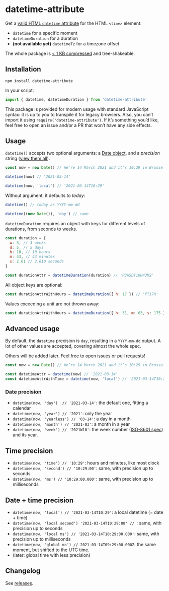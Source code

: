 # datetime-attribute

Get a [valid HTML `datetime` attribute](https://developer.mozilla.org/en-US/docs/Web/API/HTMLTimeElement/datetime) for the HTML `<time>` element:

- `datetime` for a specific moment
- `datetimeDuration` for a duration
- **(not available yet)** `datetimeTz` for a timezone offset

The whole package is [< 1 KB compressed](https://bundlephobia.com/result?p=datetime-attribute) and tree-shakeable.

## Installation

`npm install datetime-attribute`

In your script:

```js
import { datetime, datetimeDuration } from 'datetime-attribute'
```

This package is provided for modern usage with standard JavaScript syntax: it
is up to you to transpile it for legacy browsers. Also, you can’t import it
using `require('datetime-attribute')`. If it’s something you’d like, feel free
to open an issue and/or a PR that won’t have any side effects.

## Usage

`datetime()` accepts two optional arguments: a [Date object](https://developer.mozilla.org/en-US/docs/Web/JavaScript/Reference/Global_Objects/Date/Date), and a _precision_ string ([view them all](#advanced-usage-for-datetime)).

```js
const now = new Date() // We’re 14 March 2021 and it’s 10:29 in Brussels.

datetime(now) // '2021-03-14'

datetime(now, 'local') // '2021-03-14T10:29'
```

Without argument, it defaults to _today_:
```js
datetime() // today as YYYY-mm-dd

datetime((new Date()), 'day') // same
```

`datetimeDuration` requires an object with keys for different levels of durations, from seconds to weeks.

```js
const duration = {
  w: 3, // 3 weeks
  d: 5, // 5 days
  h: 10, // 10 hours
  m: 43, // 43 minutes
  s: 2.61 // 2.610 seconds
}

const durationAttr = datetimeDuration(duration) // 'P3W5DT10H43M2'
```

All object keys are optional:

```js
const durationAttrWithHours = datetimeDuration({ h: 17 }) // 'PT17H'
```

Values exceeding a unit are not thrown away:

```js
const durationAttrWithHours = datetimeDuration({ h: 31, m: 63, s: 175 }) // 'P1DT8H5M55S'
```


## Advanced usage

By default, the `datetime` precision is `day`, resulting in a `YYYY-mm-dd`
output. A lot of other values are accepted, covering almost the whole spec.

Others will be added later. Feel free to open issues or pull requests!

```js
const now = new Date() // We’re 14 March 2021 and it’s 10:29 in Brussels.

const datetimeAttr = datetime(now) // '2021-03-14'
const datetimeAttrWithTime = datetime(now, 'local') // '2021-03-14T10:29'
```

### Date precision

- `datetime(now, 'day')  // '2021-03-14'`: the default one, fitting a calendar
- `datetime(now, 'year') // '2021'`: only the year
- `datetime(now, 'yearless') // '03-14'`: a day in a month
- `datetime(now, 'month') // '2021-03'`: a month in a year
- `datetime(now, 'week') // '2021W10'`: the week number ([ISO-8601 spec](https://en.wikipedia.org/wiki/ISO_week_date)) and its year.

## Time precision

- `datetime(now, 'time') // '10:29'`: hours and minutes, like most clock
- `datetime(now, 'second') // '10:29:00'`: same, with precision up to seconds
- `datetime(now, 'ms') // '10:29:00.000'`: same, with precision up to milliseconds

## Date + time precision

- `datetime(now, 'local') // '2021-03-14T10:29'`: a local datetime (= date + time)
- `datetime(now, 'local second') '2021-03-14T10:29:00' // `: same, with precision up to seconds
- `datetime(now, 'local ms') // '2021-03-14T10:29:00.000'`: same, with precision up to milliseconds
- `datetime(now, 'global ms') // 2021-03-14T09:29:00.000Z`: the same moment, but shifted to the UTC time.
- (later: global time with less precision)

## Changelog

See [releases](https://github.com/meduzen/datetime-attribute/releases).
